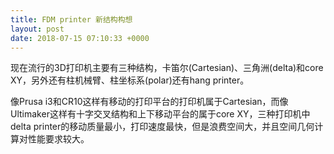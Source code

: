 ```yaml
---
title: FDM printer 新结构构想
layout: post
date: 2018-07-15 07:10:33 +0000
---
```

现在流行的3D打印机主要有三种结构，卡笛尔(Cartesian)、三角洲(delta)和core XY，另外还有柱机械臂、柱坐标系(polar)还有hang printer。

像Prusa i3和CR10这样有移动的打印平台的打印机属于Cartesian，而像Ultimaker这样有十字交叉结构和上下移动平台的属于core XY，三种打印机中delta printer的移动质量最小，打印速度最快，但是浪费空间大，并且空间几何计算对性能要求较大。

